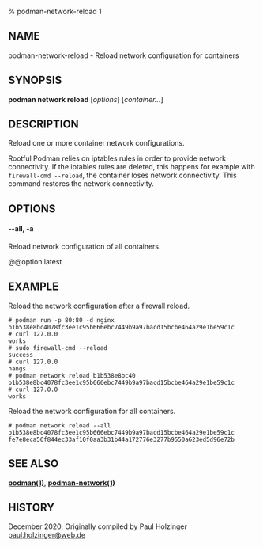 % podman-network-reload 1

## NAME

podman\-network\-reload - Reload network configuration for containers

## SYNOPSIS

**podman network reload** [*options*] [*container...*]

## DESCRIPTION

Reload one or more container network configurations.

Rootful Podman relies on iptables rules in order to provide network connectivity. If the iptables rules are deleted,
this happens for example with `firewall-cmd --reload`, the container loses network connectivity. This command restores
the network connectivity.

## OPTIONS

#### **--all**, **-a**

Reload network configuration of all containers.

@@option latest

## EXAMPLE

Reload the network configuration after a firewall reload.

```
# podman run -p 80:80 -d nginx
b1b538e8bc4078fc3ee1c95b666ebc7449b9a97bacd15bcbe464a29e1be59c1c
# curl 127.0.0
works
# sudo firewall-cmd --reload
success
# curl 127.0.0
hangs
# podman network reload b1b538e8bc40
b1b538e8bc4078fc3ee1c95b666ebc7449b9a97bacd15bcbe464a29e1be59c1c
# curl 127.0.0
works
```

Reload the network configuration for all containers.

```
# podman network reload --all
b1b538e8bc4078fc3ee1c95b666ebc7449b9a97bacd15bcbe464a29e1be59c1c
fe7e8eca56f844ec33af10f0aa3b31b44a172776e3277b9550a623ed5d96e72b
```

## SEE ALSO

**[podman(1)](podman.md)**, **[podman-network(1)](podman-network/podman-network.md)**

## HISTORY

December 2020, Originally compiled by Paul Holzinger <paul.holzinger@web.de>
